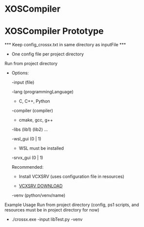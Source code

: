 # XOSCompiler

# XOSCompiler Prototype

*** Keep config_crossx.txt in same directory as inputFile *** 
* One config file per project directory

Run from project directory

* Options:
    
    -input (file)

    -lang (programmingLanguage) 

    * C, C++, Python

    -compiler (compiler)
    
    * cmake, gcc, g++

    -libs (lib1) (lib2) ...

    -wsl_gui (0 | 1)
    
    * WSL must be installed
    
    -srvx_gui (0 | 1)
    
    Recommended:   
    
    * Install VCXSRV (uses configuration file in resources)
    
    * <a href="https://sourceforge.net/projects/vcxsrv/">VCXSRV DOWNLOAD</a>

    -venv (python/venv/name) 

Example Usage
Run from project directory (config, ps1 scripts, and resources must be in project directory for now)
* ./crossx.exe -input libTest.py -venv  

